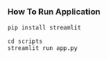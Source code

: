 ### How To Run Application

```shell
pip install streamlit
```

```shell
cd scripts 
streamlit run app.py
```